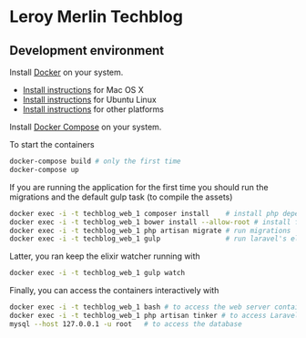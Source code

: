 # Leroy Merlin Techblog

## Development environment

Install [Docker](https://www.docker.com/) on your system.

* [Install instructions](https://docs.docker.com/installation/mac/) for Mac OS X
* [Install instructions](https://docs.docker.com/installation/ubuntulinux/) for Ubuntu Linux
* [Install instructions](https://docs.docker.com/installation/) for other platforms

Install [Docker Compose](http://docs.docker.com/compose/) on your system.

To start the containers

```bash
docker-compose build # only the first time
docker-compose up
```

If you are running the application for the first time you should
run the migrations and the default gulp task (to compile the assets)

```bash
docker exec -i -t techblog_web_1 composer install    # install php dependencies
docker exec -i -t techblog_web_1 bower install --allow-root # install front-end dependencies
docker exec -i -t techblog_web_1 php artisan migrate # run migrations
docker exec -i -t techblog_web_1 gulp                # run laravel's elixir
```

Latter, you ran keep the elixir watcher running with

```bash
docker exec -i -t techblog_web_1 gulp watch
```

Finally, you can access the containers interactively with

```bash
docker exec -i -t techblog_web_1 bash # to access the web server container
docker exec -i -t techblog_web_1 php artisan tinker # to access Laravel's REPL
mysql --host 127.0.0.1 -u root   # to access the database
```
